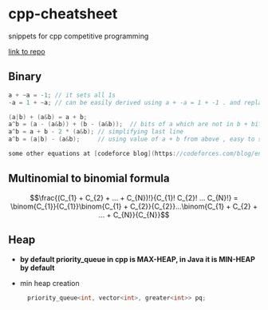 # cpp-cheatsheet
snippets for cpp competitive programming

[link to repo](https://github.com/ashish1729/cpp-cheatsheet)

## Binary
``` cpp
a + ~a = -1; // it sets all 1s
-a = 1 + ~a; // can be easily derived using a + -a = 1 + -1 . and replace -1 from previous

(a|b) + (a&b) = a + b;
a^b = (a - (a&b)) + (b - (a&b));  // bits of a which are not in b + bits of b which are not in a
a^b = a + b - 2 * (a&b); // simplifying last line
a^b = (a|b) - (a&b);     // using value of a + b from above , easy to see in venn diagram also , because xor is symmetric difference

some other equations at [codeforce blog](https://codeforces.com/blog/entry/94470)
```

## Multinomial to binomial formula 

```math
\frac{(C_{1} + C_{2} + ... + C_{N})!}{C_{1}! C_{2}! ... C_{N}!} = \binom{C_{1}}{C_{1}}\binom{C_{1} + C_{2}}{C_{2}}...\binom{C_{1} + C_{2} + ... + C_{N}}{C_{N}}
```


## Heap

- **by default priority_queue in cpp is MAX-HEAP, in Java it is MIN-HEAP by default**

- min heap creation

  ```cpp
    priority_queue<int, vector<int>, greater<int>> pq;
  ```
